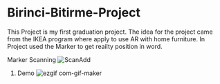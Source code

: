 # Birinci-Bitirme-Project

This Project is my first graduation project. The idea for the project came from the IKEA program where apply to use AR with home furniture. 
In Project used the Marker to get reailty position in word.

Marker Scanning
![ScanAdd](https://user-images.githubusercontent.com/68125916/96298765-b0a8ea00-0ffb-11eb-92fb-1c275a22351b.gif)

1. Demo
![ezgif com-gif-maker](https://user-images.githubusercontent.com/68125916/96304959-ba374f80-1005-11eb-9377-6a9a6e899f65.gif)
